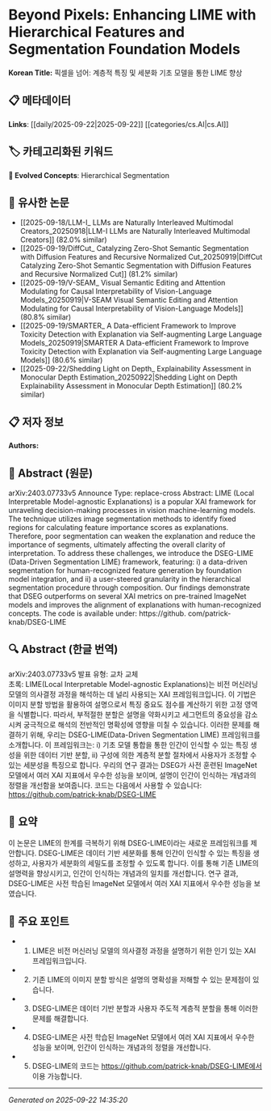 # Beyond Pixels: Enhancing LIME with Hierarchical Features and Segmentation Foundation Models

**Korean Title:** 픽셀을 넘어: 계층적 특징 및 세분화 기초 모델을 통한 LIME 향상

## 📋 메타데이터

**Links**: [[daily/2025-09-22|2025-09-22]] [[categories/cs.AI|cs.AI]]

## 🏷️ 카테고리화된 키워드
**🚀 Evolved Concepts**: Hierarchical Segmentation

## 🔗 유사한 논문
- [[2025-09-18/LLM-I_ LLMs are Naturally Interleaved Multimodal Creators_20250918|LLM-I LLMs are Naturally Interleaved Multimodal Creators]] (82.0% similar)
- [[2025-09-19/DiffCut_ Catalyzing Zero-Shot Semantic Segmentation with Diffusion Features and Recursive Normalized Cut_20250919|DiffCut Catalyzing Zero-Shot Semantic Segmentation with Diffusion Features and Recursive Normalized Cut]] (81.2% similar)
- [[2025-09-19/V-SEAM_ Visual Semantic Editing and Attention Modulating for Causal Interpretability of Vision-Language Models_20250919|V-SEAM Visual Semantic Editing and Attention Modulating for Causal Interpretability of Vision-Language Models]] (80.8% similar)
- [[2025-09-19/SMARTER_ A Data-efficient Framework to Improve Toxicity Detection with Explanation via Self-augmenting Large Language Models_20250919|SMARTER A Data-efficient Framework to Improve Toxicity Detection with Explanation via Self-augmenting Large Language Models]] (80.6% similar)
- [[2025-09-22/Shedding Light on Depth_ Explainability Assessment in Monocular Depth Estimation_20250922|Shedding Light on Depth Explainability Assessment in Monocular Depth Estimation]] (80.2% similar)

## 📋 저자 정보

**Authors:** 

## 📄 Abstract (원문)

arXiv:2403.07733v5 Announce Type: replace-cross 
Abstract: LIME (Local Interpretable Model-agnostic Explanations) is a popular XAI framework for unraveling decision-making processes in vision machine-learning models. The technique utilizes image segmentation methods to identify fixed regions for calculating feature importance scores as explanations. Therefore, poor segmentation can weaken the explanation and reduce the importance of segments, ultimately affecting the overall clarity of interpretation. To address these challenges, we introduce the DSEG-LIME (Data-Driven Segmentation LIME) framework, featuring: i) a data-driven segmentation for human-recognized feature generation by foundation model integration, and ii) a user-steered granularity in the hierarchical segmentation procedure through composition. Our findings demonstrate that DSEG outperforms on several XAI metrics on pre-trained ImageNet models and improves the alignment of explanations with human-recognized concepts. The code is available under: https://github. com/patrick-knab/DSEG-LIME

## 🔍 Abstract (한글 번역)

arXiv:2403.07733v5 발표 유형: 교차 교체  
초록: LIME(Local Interpretable Model-agnostic Explanations)는 비전 머신러닝 모델의 의사결정 과정을 해석하는 데 널리 사용되는 XAI 프레임워크입니다. 이 기법은 이미지 분할 방법을 활용하여 설명으로서 특징 중요도 점수를 계산하기 위한 고정 영역을 식별합니다. 따라서, 부적절한 분할은 설명을 약화시키고 세그먼트의 중요성을 감소시켜 궁극적으로 해석의 전반적인 명확성에 영향을 미칠 수 있습니다. 이러한 문제를 해결하기 위해, 우리는 DSEG-LIME(Data-Driven Segmentation LIME) 프레임워크를 소개합니다. 이 프레임워크는: i) 기초 모델 통합을 통한 인간이 인식할 수 있는 특징 생성을 위한 데이터 기반 분할, ii) 구성에 의한 계층적 분할 절차에서 사용자가 조정할 수 있는 세분성을 특징으로 합니다. 우리의 연구 결과는 DSEG가 사전 훈련된 ImageNet 모델에서 여러 XAI 지표에서 우수한 성능을 보이며, 설명이 인간이 인식하는 개념과의 정렬을 개선함을 보여줍니다. 코드는 다음에서 사용할 수 있습니다: https://github.com/patrick-knab/DSEG-LIME

## 📝 요약

이 논문은 LIME의 한계를 극복하기 위해 DSEG-LIME이라는 새로운 프레임워크를 제안합니다. DSEG-LIME은 데이터 기반 세분화를 통해 인간이 인식할 수 있는 특징을 생성하고, 사용자가 세분화의 세밀도를 조정할 수 있도록 합니다. 이를 통해 기존 LIME의 설명력을 향상시키고, 인간이 인식하는 개념과의 일치를 개선합니다. 연구 결과, DSEG-LIME은 사전 학습된 ImageNet 모델에서 여러 XAI 지표에서 우수한 성능을 보였습니다.

## 🎯 주요 포인트

- 1. LIME은 비전 머신러닝 모델의 의사결정 과정을 설명하기 위한 인기 있는 XAI 프레임워크입니다.

- 2. 기존 LIME의 이미지 분할 방식은 설명의 명확성을 저해할 수 있는 문제점이 있습니다.

- 3. DSEG-LIME은 데이터 기반 분할과 사용자 주도적 계층적 분할을 통해 이러한 문제를 해결합니다.

- 4. DSEG-LIME은 사전 학습된 ImageNet 모델에서 여러 XAI 지표에서 우수한 성능을 보이며, 인간이 인식하는 개념과의 정렬을 개선합니다.

- 5. DSEG-LIME의 코드는 https://github.com/patrick-knab/DSEG-LIME에서 이용 가능합니다.

---

*Generated on 2025-09-22 14:35:20*